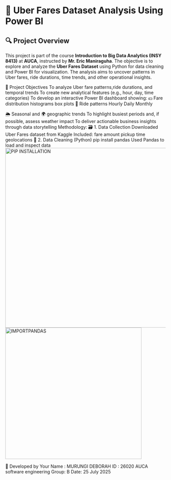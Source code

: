 
# 🚖 Uber Fares Dataset Analysis Using Power BI

## 🔍 Project Overview

This project is part of the course **Introduction to Big Data Analytics (INSY 8413)** at **AUCA**, instructed by **Mr. Eric Maniraguha**. The objective is to explore and analyze the **Uber Fares Dataset** using Python for data cleaning and Power BI for visualization. The analysis aims to uncover patterns in Uber fares, ride durations, time trends, and other operational insights.

🎯 Project Objectives
To analyze Uber fare patterns,ride durations, and temporal trends
To create new analytical features (e.g., hour, day, time categories)
To develop an interactive Power BI dashboard showing:
💵 Fare distribution
histograms
box plots
🚗 Ride patterns
Hourly
Daily
Monthly

🌦️ Seasonal and 🌍 geographic trends
To highlight busiest periods and, if possible, assess weather impact
To deliver actionable business insights through data storytelling
Methodology:
🗃️ 1. Data Collection
Downloaded Uber Fares dataset from Kaggle
Included:
fare amount
pickup time
geolocations
🧹 2. Data Cleaning (Python)
pip install pandas
Used Pandas to load and inspect data
<img width="1052" height="563" alt="PIP INSTALLATION" src="https://github.com/user-attachments/assets/f9815c6a-4d5c-4f48-bc06-8e91bf1bf6e1" />
<img width="428" height="412" alt="IMPORTPANDAS" src="https://github.com/user-attachments/assets/8d10f32d-1e48-46cb-8cf2-6ccd700c9600" />



👤 Developed by
Your Name : MURUNGI DEBORAH
ID : 26020
AUCA  software engineering
Group: B 
Date: 25 July 2025


